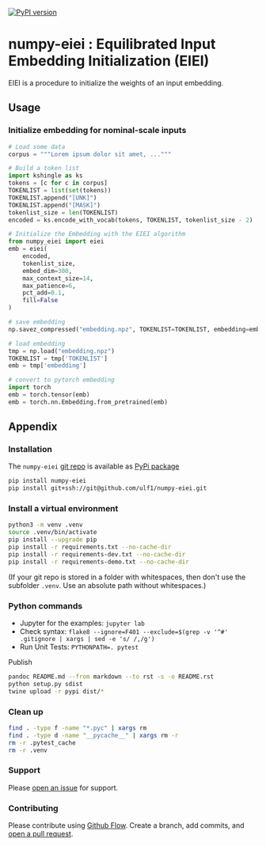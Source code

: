 [![PyPI version](https://badge.fury.io/py/numpy-eiei.svg)](https://badge.fury.io/py/numpy-eiei)


# numpy-eiei : Equilibrated Input Embedding Initialization (EIEI)
EIEI is a procedure to initialize the weights of an input embedding.


## Usage


### Initialize embedding for nominal-scale inputs

```py
# Load some data
corpus = """Lorem ipsum dolor sit amet, ..."""

# Build a token list
import kshingle as ks
tokens = [c for c in corpus]
TOKENLIST = list(set(tokens))
TOKENLIST.append("[UNK]")
TOKENLIST.append("[MASK]")
tokenlist_size = len(TOKENLIST)
encoded = ks.encode_with_vocab(tokens, TOKENLIST, tokenlist_size - 2)

# Initialize the Embedding with the EIEI algorithm
from numpy_eiei import eiei
emb = eiei(
    encoded,
    tokenlist_size,
    embed_dim=300,
    max_context_size=14,
    max_patience=6,
    pct_add=0.1,
    fill=False
)

# save embedding
np.savez_compressed("embedding.npz", TOKENLIST=TOKENLIST, embedding=emb)

# load embedding
tmp = np.load("embedding.npz")
TOKENLIST = tmp['TOKENLIST']
emb = tmp['embedding']

# convert to pytorch embedding
import torch
emb = torch.tensor(emb)
emb = torch.nn.Embedding.from_pretrained(emb)
```



## Appendix

### Installation
The `numpy-eiei` [git repo](http://github.com/ulf1/numpy-eiei) is available as [PyPi package](https://pypi.org/project/numpy-eiei)

```sh
pip install numpy-eiei
pip install git+ssh://git@github.com/ulf1/numpy-eiei.git
```

### Install a virtual environment

```sh
python3 -m venv .venv
source .venv/bin/activate
pip install --upgrade pip
pip install -r requirements.txt --no-cache-dir
pip install -r requirements-dev.txt --no-cache-dir
pip install -r requirements-demo.txt --no-cache-dir
```

(If your git repo is stored in a folder with whitespaces, then don't use the subfolder `.venv`. Use an absolute path without whitespaces.)

### Python commands

* Jupyter for the examples: `jupyter lab`
* Check syntax: `flake8 --ignore=F401 --exclude=$(grep -v '^#' .gitignore | xargs | sed -e 's/ /,/g')`
* Run Unit Tests: `PYTHONPATH=. pytest`

Publish

```sh
pandoc README.md --from markdown --to rst -s -o README.rst
python setup.py sdist
twine upload -r pypi dist/*
```

### Clean up

```sh
find . -type f -name "*.pyc" | xargs rm
find . -type d -name "__pycache__" | xargs rm -r
rm -r .pytest_cache
rm -r .venv
```


### Support
Please [open an issue](https://github.com/ulf1/numpy-eiei/issues/new) for support.


### Contributing
Please contribute using [Github Flow](https://guides.github.com/introduction/flow/). Create a branch, add commits, and [open a pull request](https://github.com/ulf1/numpy-eiei/compare/).
